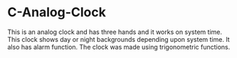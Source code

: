 # C-Analog-Clock
This is an analog clock and has three hands and it works on system time.
This clock shows day or night backgrounds depending upon system time. 
It also has alarm function.
The clock was made using trigonometric functions.
